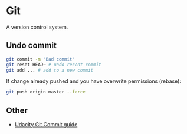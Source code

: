 # Git

A version control system.

## Undo commit

```bash
git commit -m "Bad commit"
git reset HEAD~ # undo recent commit
git add ... # add to a new commit
```

If change already pushed and you have overwrite permissions (rebase):

```bash
git push origin master --force
```

## Other

- [Udacity Git Commit guide](https://udacity.github.io/git-styleguide/)
